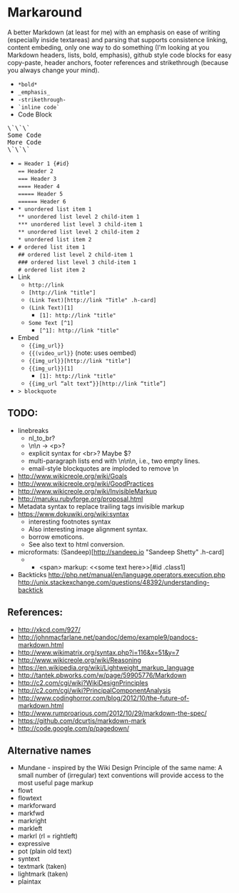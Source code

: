 # Markaround

A better Markdown (at least for me) with an emphasis on ease of writing (especially inside textareas) and parsing that supports consistence linking, content embeding, only one way to do something (I'm looking at you Markdown headers, lists, bold, emphasis), github style code blocks for easy copy-paste, header anchors, footer references and strikethrough (because you always change your mind).

* `*bold*`
* `_emphasis_`
* `-strikethrough-`
* `` `inline code` ``
* Code Block 
<pre>
\`\`\`
Some Code 
More Code
\`\`\`
</pre>
* `= Header 1 {#id}`  
    `== Header 2`  
    `=== Header 3`  
    `==== Header 4`  
    `===== Header 5`  
    `====== Header 6`  
* `* unordered list item 1`  
    `** unordered list level 2 child-item 1`  
    `*** unordered list level 3 child-item 1`  
    `** unordered list level 2 child-item 2`  
    `* unordered list item 2`
* `# ordered list item 1`  
    `## ordered list level 2 child-item 1`  
    `### ordered list level 3 child-item 1`  
    `# ordered list item 2`
* Link
    * `http://link`
    * `[http://link "title"]`
    * `(Link Text)[http://link "Title" .h-card]`
    * `(Link Text)[1]`
      * `[1]: http://link "title"`
    * `Some Text [^1]`
      * `[^1]: http://link "title"`
* Embed
  * `{{img_url}}`
  * `{{(video_url}}` (note: uses oembed)
  * `{{img_url}}[http://link "title"]`
  * `{{img_url}}[1]`
      * `[1]: http://link "title"`
  * `{{img_url “alt text“}}[http://link “title”]`
* `> blockquote`

## TODO:
*  linebreaks
    * nl_to_br?
    * \n\n -> \<p\>?
    * explicit syntax for \<br\>? Maybe \$?
    * multi-paragraph lists end with \n\n\n, i.e., two empty lines.
    * email-style blockquotes are imploded to remove \n
* http://www.wikicreole.org/wiki/Goals
* http://www.wikicreole.org/wiki/GoodPractices
* http://www.wikicreole.org/wiki/InvisibleMarkup
* http://maruku.rubyforge.org/proposal.html
* Metadata syntax to replace trailing tags invisible markup
* https://www.dokuwiki.org/wiki:syntax
    * interesting footnotes syntax
    * Also interesting image alignment syntax.
    * borrow emoticons.
    * See also text to html conversion.
* microformats: (Sandeep)[http://sandeep.io "Sandeep Shetty" .h-card]
    * * \<span> markup: \<\<some text here>>[#id .class1]
* Backticks http://php.net/manual/en/language.operators.execution.php http://unix.stackexchange.com/questions/48392/understanding-backtick

## References:
* http://xkcd.com/927/
* http://johnmacfarlane.net/pandoc/demo/example9/pandocs-markdown.html
* http://www.wikimatrix.org/syntax.php?i=116&x=51&y=7
* http://www.wikicreole.org/wiki/Reasoning
* https://en.wikipedia.org/wiki/Lightweight_markup_language
* http://tantek.pbworks.com/w/page/59905776/Markdown
* http://c2.com/cgi/wiki?WikiDesignPrinciples
* http://c2.com/cgi/wiki?PrincipalComponentAnalysis
* http://www.codinghorror.com/blog/2012/10/the-future-of-markdown.html
* http://www.rumproarious.com/2012/10/29/markdown-the-spec/
* https://github.com/dcurtis/markdown-mark
* http://code.google.com/p/pagedown/


## Alternative names
* Mundane - inspired by the Wiki Design Principle of the same name: A small number of \(irregular\) text conventions will provide access to the most useful page markup
* flowt
* flowtext
* markforward
* markfwd
* markright
* markleft
* markrl (rl = rightleft)
* expressive
* pot (plain old text)
* syntext
* textmark (taken)
* lightmark (taken)
* plaintax
